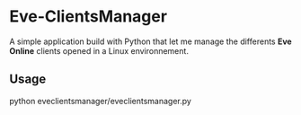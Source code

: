 # Eve-ClientsManager
A simple application build with Python that let me manage the differents **Eve Online** clients opened in a Linux environnement.
## Usage
python eveclientsmanager/eveclientsmanager.py
